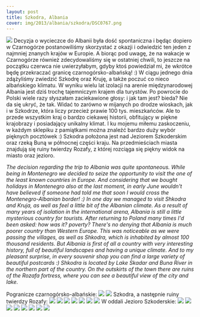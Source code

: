 ```yaml
---
layout: post
title: Szkodra, Albania
cover: img/2013/albania/szkodra/DSC0767.png
---
```

<img src="/img/2013/albania/szkodra/DSC0767.png">
Decyzja o wycieczce do Albanii była dość spontaniczna i będąc dopiero w Czarnogórze postanowiliśmy skorzystać z okazji i odwiedzić ten jeden z najmniej znanych krajów w Europie. A biorąc pod uwagę, że na wakacje w Czarnogórze również zdecydowaliśmy się w ostatniej chwili, to jeszcze na początku czerwca nie uwierzyłabym, gdyby ktoś powiedział mi, że wkrótce będę przekraczać granicę czarnogórsko-albańską! :)
W ciągu jednego dnia zdążyliśmy zwiedzić Szkodrę oraz Kruję, a także poczuć co nieco albańskiego klimatu. W wyniku wielu lat izolacji na arenie międzynarodowej Albania jest dziś trochę tajemniczym krajem dla turystów. Po powrocie do Polski wiele razy słyszałam zaciekawione głosy: i jak tam jest? bieda? Nie da się ukryć, że tak. Widać to zarówno w mijanych po drodze wioskach, jak i w Szkodrze, która liczy przecież prawie 100 tys. mieszkańców. Ale to przede wszystkim kraj o bardzo ciekawej historii, obfitujący w piękne krajobrazy i posiadający unikalny klimat. I ku mojemu miłemu zaskoczeniu, w każdym sklepiku z pamiątkami można znaleźć bardzo duży wybór pięknych pocztówek :)
Szkodra położona jest nad Jeziorem Szkoderskim oraz rzeką Buną w północnej części kraju. Na przedmieściach miasta znajdują się ruiny twierdzy Rozafy, z której rozciąga się piękny widok na miasto oraz jezioro.

<i>The decision regarding the trip to Albania was quite spontaneous. While being in Montenegro we decided to seize the opportunity to visit the one of the least known countries in Europe. And considering that we bought holidays in Montenegro also at the last moment, in early June wouldn't have believed if someone had told me that soon I would cross the Montenegro-Albanian border! :)
In one day we managed to visit Shkodra and Kruja, as well as feel a little bit of the Albanian climate. As a result of many years of isolation in the international arena, Albania is still a little mysterious country for tourists. After returning to Poland many times I'd been asked: how was it? poverty? There's no denying that Albania is much poorer country than Western Europe. This was noticeable as we were passing the villages, as well as Shkodra, which is inhabited by almost 100 thousand residents. But Albania is first of all a country with very interesting history, full of beautiful landscapes and having a unique climate. And to my pleasant surprise, in every souvenir shop you can find a large variety of beautiful postcards :)
Shkodra is located by Lake Skadar and Buna River in the northern part of the country. On the outskirts of the town there are ruins of the Rozafa fortress, where you can see a beautiful view of the city and lake.</i>

Pogranicze czarnogórsko-albańskie:
<img src="/img/2013/albania/szkodra/DSC0728.png">
<img src="/img/2013/albania/szkodra/DSC0731.png">
Szkodra, a następnie ruiny twierdzy Rozafy:
<img src="/img/2013/albania/szkodra/DSC0741.png">
<img src="/img/2013/albania/szkodra/DSC0746.png">
<img src="/img/2013/albania/szkodra/DSC0747.png">
<img src="/img/2013/albania/szkodra/DSC0750.png">
<img src="/img/2013/albania/szkodra/DSC0754.png">
<img src="/img/2013/albania/szkodra/DSC0758.png">
<img src="/img/2013/albania/szkodra/DSC0759.png">
W oddali Jezioro Szkoderskie:
<img src="/img/2013/albania/szkodra/DSC0768.png">
<img src="/img/2013/albania/szkodra/DSC0793.png">
<img src="/img/2013/albania/szkodra/DSC0794.png">
<img src="/img/2013/albania/szkodra/DSC0807.png">
<img src="/img/2013/albania/szkodra/DSC0811.png">
<img src="/img/2013/albania/szkodra/DSC0812.png">
<img src="/img/2013/albania/szkodra/DSC0840.png">
<img src="/img/2013/albania/szkodra/DSC0842.png">

<div class="fb-comments" data-href="http://emilkape.github.io/Szkodra-2013" data-numposts="5" data-width="100%"></div>
